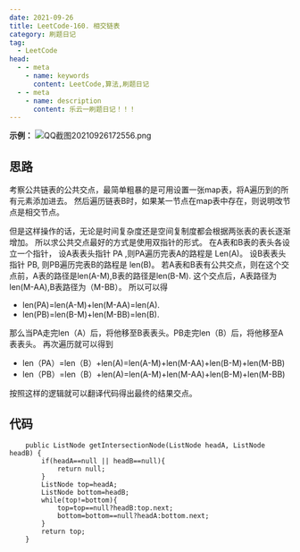 ```yaml
---
date: 2021-09-26
title: LeetCode-160. 相交链表
category: 刷题日记
tag:
  - LeetCode
head:
  - - meta
    - name: keywords
      content: LeetCode,算法,刷题日记
  - - meta
    - name: description
      content: 乐云一刷题日记！！！
---
```

**示例：**
![QQ截图20210926172556.png](https://leyuna-blog-img.oss-cn-hangzhou.aliyuncs.com/image/2021-09-26/QQ截图20210926172556.png)
## 思路
考察公共链表的公共交点，最简单粗暴的是可用设置一张map表，将A遍历到的所有元素添加进去。
然后遍历链表B时，如果某一节点在map表中存在，则说明改节点是相交节点。

但是这样操作的话，无论是时间复杂度还是空间复制度都会根据两张表的表长逐渐增加。
所以求公共交点最好的方式是使用双指针的形式。
在A表和B表的表头各设立一个指针，
设A表表头指针 PA ,则PA遍历完表A的路程是 Len(A)。
设B表表头指针 PB, 则PB遍历完表B的路程是 len(B)。
若A表和B表有公共交点，则在这个交点前，A表的路径是len(A-M),B表的路径是len(B-M).
这个交点后，A表路径为len(M-AA),B表路径为（M-BB）。
所以可以得
- len(PA)=len(A-M)+len(M-AA)=len(A).
- len(PB)=len(B-M)+len(M-BB)=len(B).

那么当PA走完len（A）后，将他移至B表表头。PB走完len（B）后，将他移至A表表头。
再次遍历就可以得到
- len（PA）=len（B）+len(A)=len(A-M)+len(M-AA)+len(B-M)+len(M-BB)
- len（PB）=len（B）+len(A)=len(A-M)+len(M-AA)+len(B-M)+len(M-BB)

按照这样的逻辑就可以翻译代码得出最终的结果交点。
## 代码
```
    public ListNode getIntersectionNode(ListNode headA, ListNode headB) {
        if(headA==null || headB==null){
            return null;
        }
        ListNode top=headA;
        ListNode bottom=headB;
        while(top!=bottom){
            top=top==null?headB:top.next;
            bottom=bottom==null?headA:bottom.next;
        }
        return top;
    }
```
